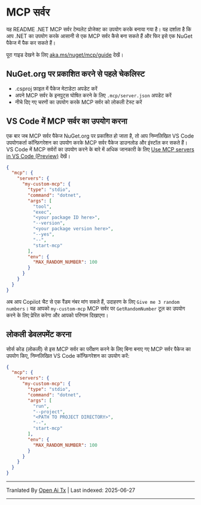 # MCP सर्वर

यह README .NET MCP सर्वर टेम्पलेट प्रोजेक्ट का उपयोग करके बनाया गया है। यह दर्शाता है कि आप .NET का उपयोग करके आसानी से एक MCP सर्वर कैसे बना सकते हैं और फिर इसे एक NuGet पैकेज में पैक कर सकते हैं।

पूरा गाइड देखने के लिए [aka.ms/nuget/mcp/guide](https://aka.ms/nuget/mcp/guide) देखें।

## NuGet.org पर प्रकाशित करने से पहले चेकलिस्ट

- .csproj फ़ाइल में पैकेज मेटाडेटा अपडेट करें
- अपने MCP सर्वर के इनपुट्स घोषित करने के लिए `.mcp/server.json` अपडेट करें
- नीचे दिए गए चरणों का उपयोग करके MCP सर्वर को लोकली टेस्ट करें

## VS Code में MCP सर्वर का उपयोग करना

एक बार जब MCP सर्वर पैकेज NuGet.org पर प्रकाशित हो जाता है, तो आप निम्नलिखित VS Code उपयोगकर्ता कॉन्फ़िगरेशन का उपयोग करके MCP सर्वर पैकेज डाउनलोड और इंस्टॉल कर सकते हैं। VS Code में MCP सर्वरों का उपयोग करने के बारे में अधिक जानकारी के लिए [Use MCP servers in VS Code (Preview)](https://code.visualstudio.com/docs/copilot/chat/mcp-servers) देखें।

```json
{
  "mcp": {
    "servers": {
      "my-custom-mcp": {
        "type": "stdio",
        "command": "dotnet",
        "args": [
          "tool",
          "exec",
          "<your package ID here>",
          "--version",
          "<your package version here>",
          "--yes",
          "--",
          "start-mcp"
        ],
        "env": {
          "MAX_RANDOM_NUMBER": 100
        }
      }
    }
  }
}
```

अब आप Copilot चैट से एक रैंडम नंबर मांग सकते हैं, उदाहरण के लिए `Give me 3 random numbers`। यह आपको `my-custom-mcp` MCP सर्वर पर `GetRandomNumber` टूल का उपयोग करने के लिए प्रेरित करेगा और आपको परिणाम दिखाएगा।

## लोकली डेवलपमेंट करना

सोर्स कोड (लोकली) से इस MCP सर्वर का परीक्षण करने के लिए बिना बनाए गए MCP सर्वर पैकेज का उपयोग किए, निम्नलिखित VS Code कॉन्फ़िगरेशन का उपयोग करें:

```json
{
  "mcp": {
    "servers": {
      "my-custom-mcp": {
        "type": "stdio",
        "command": "dotnet",
        "args": [
          "run",
          "--project",
          "<PATH TO PROJECT DIRECTORY>",
          "--",
          "start-mcp"
        ],
        "env": {
          "MAX_RANDOM_NUMBER": 100
        }
      }
    }
  }
}
```

---

Tranlated By [Open Ai Tx](https://github.com/OpenAiTx/OpenAiTx) | Last indexed: 2025-06-27

---